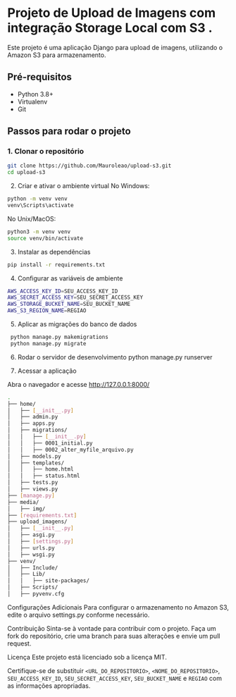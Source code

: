 # Projeto de Upload de Imagens com integração Storage Local com S3 .

Este projeto é uma aplicação Django para upload de imagens, utilizando o Amazon S3 para armazenamento.

## Pré-requisitos

- Python 3.8+
- Virtualenv
- Git

## Passos para rodar o projeto

### 1. Clonar o repositório

```sh
git clone https://github.com/Mauroleao/upload-s3.git
cd upload-s3
```
2. Criar e ativar o ambiente virtual
No Windows:
```sh
python -m venv venv
venv\Scripts\activate
```
No Unix/MacOS:
```sh
python3 -m venv venv
source venv/bin/activate
```

3. Instalar as dependências
```sh
pip install -r requirements.txt
```

4. Configurar as variáveis de ambiente
```sh
AWS_ACCESS_KEY_ID=SEU_ACCESS_KEY_ID
AWS_SECRET_ACCESS_KEY=SEU_SECRET_ACCESS_KEY
AWS_STORAGE_BUCKET_NAME=SEU_BUCKET_NAME
AWS_S3_REGION_NAME=REGIAO
 ```

5. Aplicar as migrações do banco de dados
```sh
 python manage.py makemigrations
 python manage.py migrate
```

 6. Rodar o servidor de desenvolvimento
python manage.py runserver


7. Acessar a aplicação
   
Abra o navegador e acesse http://127.0.0.1:8000/
```sh
.
├── home/
│   ├── [__init__.py]
│   ├── admin.py
│   ├── apps.py
│   ├── migrations/
│   │   ├── [__init__.py]
│   │   ├── 0001_initial.py
│   │   ├── 0002_alter_myfile_arquivo.py
│   ├── models.py
│   ├── templates/
│   │   ├── home.html
│   │   ├── status.html
│   ├── tests.py
│   ├── views.py
├── [manage.py]
├── media/
│   ├── img/
├── [requirements.txt]
├── upload_imagens/
│   ├── [__init__.py]
│   ├── asgi.py
│   ├── [settings.py]
│   ├── urls.py
│   ├── wsgi.py
├── venv/
│   ├── Include/
│   ├── Lib/
│   │   ├── site-packages/
│   ├── Scripts/
│   ├── pyvenv.cfg

```

Configurações Adicionais
Para configurar o armazenamento no Amazon S3, edite o arquivo settings.py conforme necessário.

Contribuição
Sinta-se à vontade para contribuir com o projeto. Faça um fork do repositório, crie uma branch para suas alterações e envie um pull request.

Licença
Este projeto está licenciado sob a licença MIT.



Certifique-se de substituir `<URL_DO_REPOSITORIO>`, `<NOME_DO_REPOSITORIO>`, `SEU_ACCESS_KEY_ID`, `SEU_SECRET_ACCESS_KEY`, `SEU_BUCKET_NAME` e `REGIAO` com as informações apropriadas.



 

